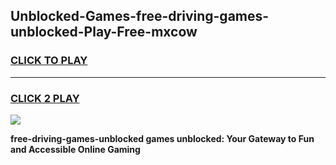 
## Unblocked-Games-free-driving-games-unblocked-Play-Free-mxcow
<h3>
<a href="https://premium76.site?title=free-driving-games-unblocked&ref=10A">CLICK TO PLAY</a></h3>
<hr>

<h3>
<a href="https://premium76.site?title=free-driving-games-unblocked&ref=10A">CLICK 2 PLAY</a>
  
</h3>

<a href="https://premium76.site?title=free-driving-games-unblocked&ref=10A"><img src="https://clearcache.store/games.png"></a>


**free-driving-games-unblocked games unblocked: Your Gateway to Fun and Accessible Online Gaming**
